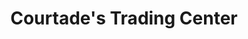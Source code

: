 ---
title: "Courtade's Trading Center"
url: /traverse-city/courtades-trading-center/
shop: convenience
---